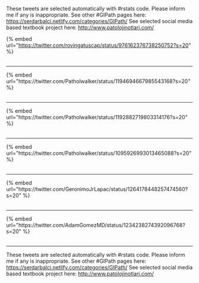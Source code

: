 

These tweets are selected automatically with #rstats code. Please inform me if any is inappropriate.
See other #GIPath pages here: https://serdarbalci.netlify.com/categories/GIPath/ 
See selected social media based textbook project here: http://www.patolojinotlari.com/

{% embed url="https://twitter.com/rovingatuscap/status/976162376738250752?s=20" %}<br>
<br>
<hr>
{% embed url="https://twitter.com/Patholwalker/status/1194694667985543168?s=20" %}<br>
<br>
<hr>
{% embed url="https://twitter.com/Patholwalker/status/1192882719803314176?s=20" %}<br>
<br>
<hr>
{% embed url="https://twitter.com/Patholwalker/status/1095926993013465088?s=20" %}<br>
<br>
<hr>
{% embed url="https://twitter.com/GeronimoJrLapac/status/1264178448257474560?s=20" %}<br>
<br>
<hr>
{% embed url="https://twitter.com/AdamGomezMD/status/1234238274392096768?s=20" %}<br>
<br>
<hr>


These tweets are selected automatically with #rstats code. Please inform me if any is inappropriate.
See other #GIPath pages here: https://serdarbalci.netlify.com/categories/GIPath/ 
See selected social media based textbook project here: http://www.patolojinotlari.com/
